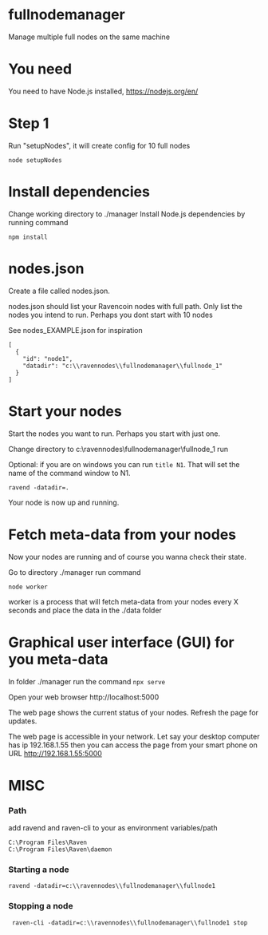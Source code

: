 # fullnodemanager
Manage multiple full nodes on the same machine


# You need
You need to have Node.js installed, 
https://nodejs.org/en/


# Step 1
Run "setupNodes", it will create config for 10 full nodes

```node setupNodes```

# Install dependencies
Change working directory to ./manager
Install Node.js dependencies by running command

```npm install ```

# nodes.json
Create a file called nodes.json. 

nodes.json should list your Ravencoin nodes with full path.
Only list the nodes you intend to run. Perhaps you dont start with 10 nodes

See nodes_EXAMPLE.json for inspiration
```
[
  {
    "id": "node1",
    "datadir": "c:\\ravennodes\\fullnodemanager\\fullnode_1"
  }
]

```

# Start your nodes

Start the nodes you want to run.
Perhaps you start with just one.

Change directory to c:\\ravennodes\\fullnodemanager\\fullnode_1
run 

Optional: if you are on windows you can run ``` title N1 ```. That will set the name of the command window to N1.


```ravend -datadir=. ```

Your node is now up and running.

# Fetch meta-data from your nodes
Now your nodes are running and of course you wanna check their state.

Go to directory ./manager
run command

```node worker ``` 

worker is a process that will fetch meta-data from your nodes every X seconds and place the data in the ./data folder

# Graphical user interface (GUI) for you meta-data

In folder ./manager
run the command
``` npx serve ```

Open your web browser http://localhost:5000

The web page shows the current status of your nodes.
Refresh the page for updates.

The web page is accessible in your network.
Let say your desktop computer has ip 192.168.1.55 then you can access the page from your smart phone on URL http://192.168.1.55:5000

# MISC

### Path
add ravend and raven-cli to your as environment variables/path
```
C:\Program Files\Raven
C:\Program Files\Raven\daemon
```
### Starting a node


```ravend -datadir=c:\\ravennodes\\fullnodemanager\\fullnode1```

### Stopping a node

``` raven-cli -datadir=c:\\ravennodes\\fullnodemanager\\fullnode1 stop```








